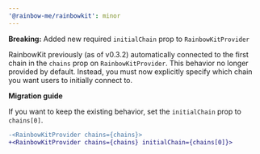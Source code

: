 ```yaml
---
'@rainbow-me/rainbowkit': minor
---
```


**Breaking:** Added new required `initialChain` prop to `RainbowKitProvider`

RainbowKit previously (as of v0.3.2) automatically connected to the first chain in the `chains` prop on `RainbowKitProvider`. This behavior no longer provided by default. Instead, you must now explicitly specify which chain you want users to initially connect to.

**Migration guide**

If you want to keep the existing behavior, set the `initialChain` prop to `chains[0]`.

```diff
-<RainbowKitProvider chains={chains}>
+<RainbowKitProvider chains={chains} initialChain={chains[0]}>
```

